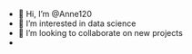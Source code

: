 - 👋 Hi, I’m @Anne120
- 👀 I’m interested in data science
- 💞️ I’m looking to collaborate on new projects
-

<!---
Anne120/Anne120 is a ✨ special ✨ repository because its `README.md` (this file) appears on your GitHub profile.
You can click the Preview link to take a look at your changes.
--->
